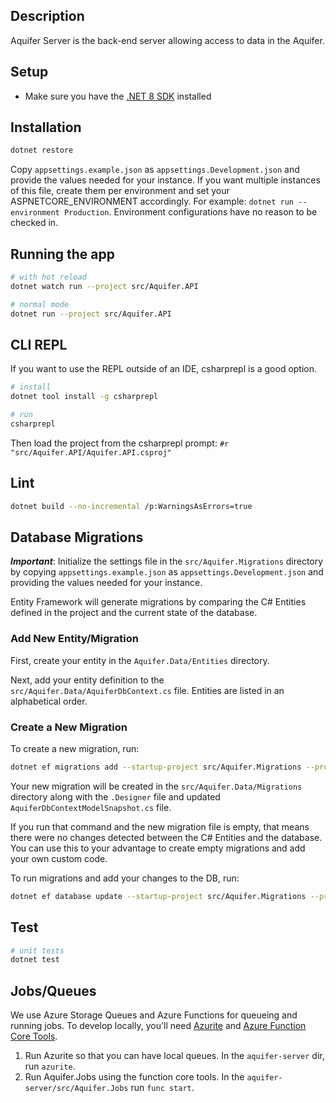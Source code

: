 ## Description

Aquifer Server is the back-end server allowing access to data in the Aquifer.

## Setup

- Make sure you have the [.NET 8 SDK](https://dotnet.microsoft.com/en-us/download/dotnet/8.0) installed

## Installation

```bash
dotnet restore
```
Copy `appsettings.example.json` as `appsettings.Development.json` and provide the values needed for your instance.
If you want multiple instances of this file, create them per environment and set your ASPNETCORE_ENVIRONMENT
accordingly. For example: `dotnet run --environment Production`. Environment configurations have no reason
to be checked in.

## Running the app

```bash
# with hot reload
dotnet watch run --project src/Aquifer.API

# normal mode
dotnet run --project src/Aquifer.API
```

## CLI REPL

If you want to use the REPL outside of an IDE, csharprepl is a good option.

```bash
# install
dotnet tool install -g csharprepl

# run
csharprepl
```

Then load the project from the csharprepl prompt: `#r "src/Aquifer.API/Aquifer.API.csproj"`

## Lint

```bash
dotnet build --no-incremental /p:WarningsAsErrors=true
```

## Database Migrations

***Important***: Initialize the settings file in the `src/Aquifer.Migrations` directory by copying `appsettings.example.json` as `appsettings.Development.json` and providing
the values needed for your instance.

Entity Framework will generate migrations by comparing the C# Entities defined
in the project and the current state of the database.

### Add New Entity/Migration
First, create your entity in the `Aquifer.Data/Entities` directory.

Next, add your entity definition to the `src/Aquifer.Data/AquiferDbContext.cs` file.
Entities are listed in an alphabetical order.

### Create a New Migration
To create a new migration, run:
```bash
dotnet ef migrations add --startup-project src/Aquifer.Migrations --project src/Aquifer.Data --context AquiferDbContext <MigrationNameHere>
```
Your new migration will be created in the `src/Aquifer.Data/Migrations` directory along with the `.Designer` file and updated `AquiferDbContextModelSnapshot.cs` file.


If you run that command and the new migration file is empty, that means there
were no changes detected between the C# Entities and the database. You can use
this to your advantage to create empty migrations and add your own custom code.

To run migrations and add your changes to the DB, run:
```bash
dotnet ef database update --startup-project src/Aquifer.Migrations --project src/Aquifer.Data --context AquiferDbContext
```

## Test

```bash
# unit tests
dotnet test
```

## Jobs/Queues

We use Azure Storage Queues and Azure Functions for queueing and running jobs. To develop locally, you'll need
[Azurite](https://learn.microsoft.com/en-us/azure/storage/common/storage-use-azurite?tabs=visual-studio,blob-storage)
and [Azure Function Core Tools](https://learn.microsoft.com/en-us/azure/azure-functions/functions-run-local).

1. Run Azurite so that you can have local queues. In the `aquifer-server` dir, run `azurite`.
2. Run Aquifer.Jobs using the function core tools. In the `aquifer-server/src/Aquifer.Jobs` run `func start`.
